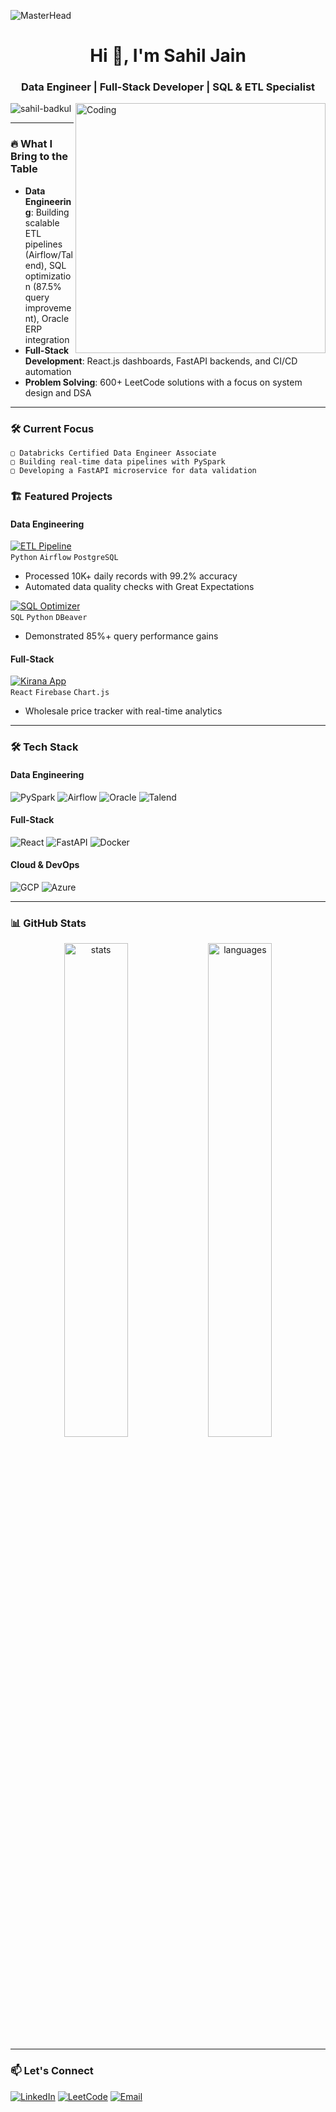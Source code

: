 
![MasterHead](https://chkskills.com/wp-content/uploads/2020/04/PNC-Animated-Banners.gif)
<h1 align="center">Hi 👋, I'm Sahil Jain</h1>
<h3 align="center">Data Engineer | Full-Stack Developer | SQL & ETL Specialist</h3>

<img align="right" alt="Coding" width="400" src="https://c.tenor.com/flflC6GFzO8AAAAd/sultan-alrefaei-programmer.gif">

<p align="left"> <img src="https://komarev.com/ghpvc/?username=sahil-badkul&label=Profile%20views&color=0e75b6&style=flat" alt="sahil-badkul" /> </p>

---

### 🔥 **What I Bring to the Table**
- **Data Engineering**: Building scalable ETL pipelines (Airflow/Talend), SQL optimization (87.5% query improvement), Oracle ERP integration
- **Full-Stack Development**: React.js dashboards, FastAPI backends, and CI/CD automation
- **Problem Solving**: 600+ LeetCode solutions with a focus on system design and DSA

---

### 🛠 **Current Focus**
```text
▢ Databricks Certified Data Engineer Associate
▢ Building real-time data pipelines with PySpark  
▢ Developing a FastAPI microservice for data validation  
```

### 🏗 **Featured Projects**

#### **Data Engineering**
[![ETL Pipeline](https://img.shields.io/badge/Repo-ETL_Pipeline-2CA5E0?style=flat&logo=apacheairflow)](https://github.com/sahil-badkul/retail-etl)  
`Python` `Airflow` `PostgreSQL`  
- Processed 10K+ daily records with 99.2% accuracy  
- Automated data quality checks with Great Expectations  

[![SQL Optimizer](https://img.shields.io/badge/Repo-SQL_Optimizer-336791?style=flat&logo=postgresql)](https://github.com/sahil-badkul/sql-optimizer)  
`SQL` `Python` `DBeaver`  
- Demonstrated 85%+ query performance gains  

#### **Full-Stack**
[![Kirana App](https://img.shields.io/badge/Repo-Kirana_App-61DAFB?style=flat&logo=react)](https://github.com/sahil-badkul/kirana)  
`React` `Firebase` `Chart.js`  
- Wholesale price tracker with real-time analytics  

---

### 🛠 **Tech Stack**
#### **Data Engineering**
![PySpark](https://img.shields.io/badge/PySpark-E25A1C?logo=apachespark&logoColor=white)
![Airflow](https://img.shields.io/badge/Airflow-017CEE?logo=apacheairflow&logoColor=white)
![Oracle](https://img.shields.io/badge/Oracle-F80000?logo=oracle&logoColor=white)
![Talend](https://img.shields.io/badge/Talend-FF6D70?logo=talend&logoColor=white)

#### **Full-Stack**
![React](https://img.shields.io/badge/React-20232A?logo=react&logoColor=61DAFB)
![FastAPI](https://img.shields.io/badge/FastAPI-009688?logo=fastapi&logoColor=white)
![Docker](https://img.shields.io/badge/Docker-2496ED?logo=docker&logoColor=white)

#### **Cloud & DevOps**
![GCP](https://img.shields.io/badge/GCP-4285F4?logo=googlecloud&logoColor=white)
![Azure](https://img.shields.io/badge/Azure-0078D4?logo=microsoftazure&logoColor=white)

---

### 📊 **GitHub Stats**
<p align="center">
  <img src="https://github-readme-stats.vercel.app/api?username=sahil-badkul&show_icons=true&theme=radical" alt="stats" width="45%"/>
  <img src="https://github-readme-stats.vercel.app/api/top-langs?username=sahil-badkul&layout=compact&theme=radical" alt="languages" width="45%"/>
</p>

---

### 📫 **Let's Connect**
[![LinkedIn](https://img.shields.io/badge/LinkedIn-0A66C2?logo=linkedin&logoColor=white)](https://linkedin.com/in/sahiljain371)
[![LeetCode](https://img.shields.io/badge/LeetCode-FFA116?logo=leetcode&logoColor=white)](https://leetcode.com/sahil371)
[![Email](https://img.shields.io/badge/Email-D14836?logo=gmail&logoColor=white)](mailto:sahil.badkul371@gmail.com)
